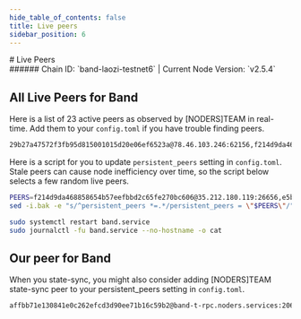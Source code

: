 ```yaml
---
hide_table_of_contents: false
title: Live peers
sidebar_position: 6
---
```


<div class="h1-with-icon icon-band">
# Live Peers
</div>
###### Chain ID: `band-laozi-testnet6` | Current Node Version: `v2.5.4`

## All Live Peers for Band
Here is a list of 23 active peers as observed by [NODERS]TEAM in real-time. Add them to your `config.toml` if you have trouble finding peers.

```bash
29b27a47572f3fb95d815001015d20e06ef6523a@78.46.103.246:62156,f214d9da468858654b57eefbbd2c65fe270bc606@35.212.180.119:26656,5068f8d98106537d555fe417c798ee8dd3806352@35.212.3.212:26656,cd6a68641b31d6988ddd45395e631bfa2af071ec@35.212.80.250:26656,aa8def3250da070d0eb2340215218d8effc86df9@222.106.187.14:53500,a9a5dc3f8c02287d1a3db0d284fb1eea343ebc54@35.213.162.1:26656,dc54f2f4295dffc51608f6f1bf2331e2c9ac6079@35.212.178.33:26656,5410302221084251132fe55262c40f2e6ae5c3a8@35.210.223.45:26656,069d0293c718c96d8cbf4d31f6cf62da3c9d8bfb@35.213.141.64:26656,fffd730672f04d5dc065fa9afce2eb1d6bc4d150@35.212.60.28:26656,cf97b7d6a86c2dffefe0c4ee72748ff1dcedd713@35.213.156.49:26656,184e2d4386144ea89df84177e6fff3f1be8dc7ea@35.212.178.24:26656,8ff1e1ea8c13020f3e23a5e86177e85d880c2431@49.12.84.248:13656,7ee9f9459010edd0e147c0b70b43d0bff9336f30@65.108.226.26:12656,5c3199e08a77f21ff7717863380ed43bca000fc6@35.210.104.70:26656,cf1c0fa3f5320f29c3793cbf769d9e94c0c16df9@35.213.128.139:26656,bd689bd5a096bc9e72840ff01ff109ee5d4e575b@35.212.209.205:26656,8fe3209d46d2cac8c7bd5522e0d845afa559f5cf@35.212.39.211:26656,345d5a9f4bebb6d820a507d218ceb6f8eeb4eaa1@35.210.54.75:26656,e5b6b3cfa9c4b549e81723a89222b20202bcef3d@35.210.152.80:26656,0246d7886093a2b013ca557a1acce7afde2d2d18@35.212.25.94:26656,256b36609c9aefc5d3251b29f657ffe368ca77d9@35.213.166.39:26656,d9f8be9edd95794e08a6447cfb8bc02ace551ff8@65.108.12.253:20007
```

Here is a script for you to update `persistent_peers` setting in `config.toml`. Stale peers can cause node inefficiency over time, so the script below selects a few random live peers.

```bash
PEERS=f214d9da468858654b57eefbbd2c65fe270bc606@35.212.180.119:26656,e5b6b3cfa9c4b549e81723a89222b20202bcef3d@35.210.152.80:26656,8ff1e1ea8c13020f3e23a5e86177e85d880c2431@49.12.84.248:13656,0246d7886093a2b013ca557a1acce7afde2d2d18@35.212.25.94:26656,cf1c0fa3f5320f29c3793cbf769d9e94c0c16df9@35.213.128.139:26656
sed -i.bak -e "s/^persistent_peers *=.*/persistent_peers = \"$PEERS\"/" ~/.band/config/config.toml

sudo systemctl restart band.service
sudo journalctl -fu band.service --no-hostname -o cat
```

## Our peer for Band
When you state-sync, you might also consider adding [NODERS]TEAM state-sync peer to your persistent_peers setting in `config.toml`.

```bash
affbb71e130841e0c262efcd3d90ee71b16c59b2@band-t-rpc.noders.services:20656
```